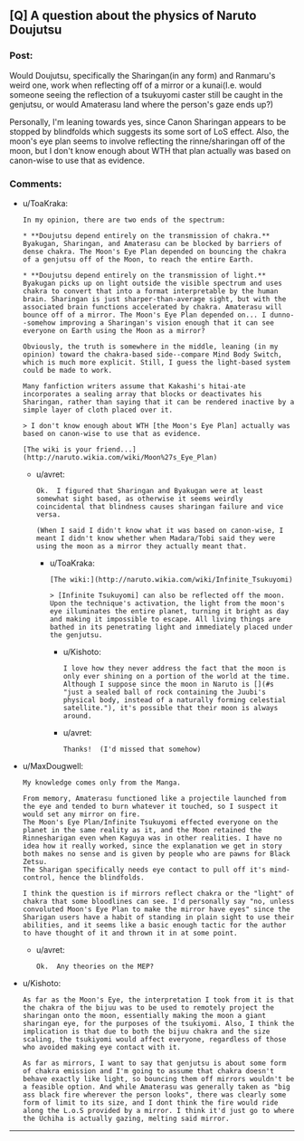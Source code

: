 ## [Q] A question about the physics of Naruto Doujutsu

### Post:

Would Doujutsu, specifically the Sharingan(in any form) and Ranmaru's weird one, work when reflecting off of a mirror or a kunai(I.e. would someone seeing the reflection of a tsukuyomi caster still be caught in the genjutsu, or would Amaterasu land where the person's gaze ends up?)

Personally, I'm leaning towards yes, since Canon Sharingan appears to be stopped by blindfolds which suggests its some sort of LoS effect.  Also, the moon's eye plan seems to involve reflecting the rinne/sharingan off of the moon, but I don't know enough about WTH that plan actually was based on canon-wise to use that as evidence.

### Comments:

- u/ToaKraka:
  ```
  In my opinion, there are two ends of the spectrum:

  * **Doujutsu depend entirely on the transmission of chakra.** Byakugan, Sharingan, and Amaterasu can be blocked by barriers of dense chakra. The Moon's Eye Plan depended on bouncing the chakra of a genjutsu off of the Moon, to reach the entire Earth.

  * **Doujutsu depend entirely on the transmission of light.** Byakugan picks up on light outside the visible spectrum and uses chakra to convert that into a format interpretable by the human brain. Sharingan is just sharper-than-average sight, but with the associated brain functions accelerated by chakra. Amaterasu will bounce off of a mirror. The Moon's Eye Plan depended on... I dunno--somehow improving a Sharingan's vision enough that it can see everyone on Earth using the Moon as a mirror?

  Obviously, the truth is somewhere in the middle, leaning (in my opinion) toward the chakra-based side--compare Mind Body Switch, which is much more explicit. Still, I guess the light-based system could be made to work.

  Many fanfiction writers assume that Kakashi's hitai-ate incorporates a sealing array that blocks or deactivates his Sharingan, rather than saying that it can be rendered inactive by a simple layer of cloth placed over it.

  > I don't know enough about WTH [the Moon's Eye Plan] actually was based on canon-wise to use that as evidence.

  [The wiki is your friend...](http://naruto.wikia.com/wiki/Moon%27s_Eye_Plan)
  ```

  - u/avret:
    ```
    Ok.  I figured that Sharingan and Byakugan were at least somewhat sight based, as otherwise it seems weirdly coincidental that blindness causes sharingan failure and vice versa.

    (When I said I didn't know what it was based on canon-wise, I meant I didn't know whether when Madara/Tobi said they were using the moon as a mirror they actually meant that.
    ```

    - u/ToaKraka:
      ```
      [The wiki:](http://naruto.wikia.com/wiki/Infinite_Tsukuyomi)

      > [Infinite Tsukuyomi] can also be reflected off the moon. Upon the technique's activation, the light from the moon's eye illuminates the entire planet, turning it bright as day and making it impossible to escape. All living things are bathed in its penetrating light and immediately placed under the genjutsu.
      ```

      - u/Kishoto:
        ```
        I love how they never address the fact that the moon is only ever shining on a portion of the world at the time. Although I suppose since the moon in Naruto is [](#s "just a sealed ball of rock containing the Juubi's physical body, instead of a naturally forming celestial satellite."), it's possible that their moon is always around.
        ```

      - u/avret:
        ```
        Thanks!  (I'd missed that somehow)
        ```

- u/MaxDougwell:
  ```
  My knowledge comes only from the Manga.  

  From memory, Amaterasu functioned like a projectile launched from the eye and tended to burn whatever it touched, so I suspect it would set any mirror on fire.  
  The Moon's Eye Plan/Infinite Tsukuyomi effected everyone on the planet in the same reality as it, and the Moon retained the Rinnesharigan even when Kaguya was in other realities. I have no idea how it really worked, since the explanation we get in story both makes no sense and is given by people who are pawns for Black Zetsu.  
  The Sharigan specifically needs eye contact to pull off it's mind-control, hence the blindfolds.  

  I think the question is if mirrors reflect chakra or the "light" of chakra that some bloodlines can see. I'd personally say "no, unless convoluted Moon's Eye Plan to make the mirror have eyes" since the Sharigan users have a habit of standing in plain sight to use their abilities, and it seems like a basic enough tactic for the author to have thought of it and thrown it in at some point.
  ```

  - u/avret:
    ```
    Ok.  Any theories on the MEP?
    ```

- u/Kishoto:
  ```
  As far as the Moon's Eye, the interpretation I took from it is that the chakra of the bijuu was to be used to remotely project the sharingan onto the moon, essentially making the moon a giant sharingan eye, for the purposes of the tsukiyomi. Also, I think the implication is that due to both the bijuu chakra and the size scaling, the tsukiyomi would affect everyone, regardless of those who avoided making eye contact with it.

  As far as mirrors, I want to say that genjutsu is about some form of chakra emission and I'm going to assume that chakra doesn't behave exactly like light, so bouncing them off mirrors wouldn't be a feasible option. And while Amaterasu was generally taken as "big ass black fire wherever the person looks", there was clearly some form of limit to its size, and I dont think the fire would ride along the L.o.S provided by a mirror. I think it'd just go to where the Uchiha is actually gazing, melting said mirror.
  ```

---

